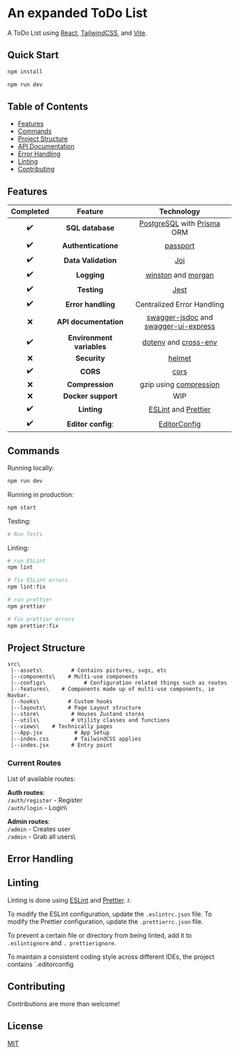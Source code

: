 <!-- Intro Section-->
# An expanded ToDo List
A ToDo List using [React](https://react.dev/), [TailwindCSS](https://tailwindcss.com/), and [Vite](https://vitejs.dev/).

<!-- Section-->
## Quick Start
```bash
npm install

npm run dev

```

<!-- Section-->
## Table of Contents

- [Features](#features)
- [Commands](#commands)
- [Project Structure](#project-structure)
- [API Documentation](#current-routes)
- [Error Handling](#error-handling)
- [Linting](#linting)
- [Contributing](#contributing)

<!-- Section-->
## Features

|     Completed      |          Feature          |                                                              Technology                                                              |
|:------------------:|:-------------------------:|:------------------------------------------------------------------------------------------------------------------------------------:|
| :heavy_check_mark: |     **SQL database**      |                          [PostgreSQL](https://www.postgresql.org) with [Prisma](https://www.prisma.io) ORM                           |
| :heavy_check_mark: |    **Authenticatione**    |                                                [passport](http://www.passportjs.org)                                                 |
| :heavy_check_mark: |    **Data Validation**    |                                                        [Joi](https://joi.dev)                                                        |
| :heavy_check_mark: |        **Logging**        |                  [winston](https://github.com/winstonjs/winston) and [morgan](https://github.com/expressjs/morgan)                   |
| :heavy_check_mark: |        **Testing**        |                                                      [Jest](https://jestjs.io)                                                       |
| :heavy_check_mark: |    **Error handling**     |                                                      Centralized Error Handling                                                      |
|        :x:         |   **API documentation**   | [swagger-jsdoc](https://github.com/Surnet/swagger-jsdoc) and [swagger-ui-express](https://github.com/scottie1984/swagger-ui-express) |
| :heavy_check_mark: | **Environment variables** |             [dotenv](https://github.com/motdotla/dotenv) and [cross-env](https://github.com/kentcdodds/cross-env#readme)             |
|        :x:         |       **Security**        |                                                 [helmet](https://helmetjs.github.io)                                                 |
| :heavy_check_mark: |         **CORS**          |                                              [cors](https://github.com/expressjs/cors)                                               |
|        :x:         |      **Compression**      |                                  gzip using [compression](https://github.com/expressjs/compression)                                  |
|        :x:         |    **Docker support**     |                                                                 WIP                                                                  |
| :heavy_check_mark: |        **Linting**        |                                   [ESLint](https://eslint.org) and [Prettier](https://prettier.io)                                   |
| :heavy_check_mark: |    **Editor config**:     |                                                 [EditorConfig](https://editorconfig)                                                 |


<!-- Section-->
## Commands

Running locally:

```bash
npm run dev
```

Running in production:

```bash
npm start
```

Testing:

```bash
# Run Tests
```

Linting:

```bash
# run ESLint
npm lint

# fix ESLint errors
npm lint:fix

# run prettier
npm prettier

# fix prettier errors
npm prettier:fix
```

<!-- Section-->
## Project Structure

```
src\
 |--assets\         # Contains pictures, svgs, etc
 |--components\    # Multi-use components
 |--configs\            # Configuration related things such as routes
 |--features\    # Components made up of multi-use components, ie Navbar.
 |--hooks\         # Custom hooks
 |--layouts\       # Page Layout structure
 |--store\          # Houses Zustand stores
 |--utils\          # Utility classes and functions
 |--views\    # Technically pages
 |--App.jsx          # App Setup
 |--index.css        # TailwindCSS applies
 |--index.jsx       # Entry point
```

<!-- Section-->
### Current Routes

List of available routes:

**Auth routes**:\
`/auth/register` - Register\
`/auth/login` - Login\

**Admin routes**:\
`/admin` - Creates user\
`/admin` - Grab all users\

<!-- Section-->
## Error Handling



<!-- Section-->
## Linting

Linting is done using [ESLint](https://eslint.org/) and [Prettier](https://prettier.io). r.

To modify the ESLint configuration, update the `.eslintrc.json` file. To modify the Prettier
configuration, update the `.prettierrc.json` file.

To prevent a certain file or directory from being linted, add it to `.eslintignore` and `.
prettierignore`.

To maintain a consistent coding style across different IDEs, the project contains `.editorconfig

<!-- Section-->
## Contributing

Contributions are more than welcome!


<!-- Section-->
## License

[MIT](LICENSE)